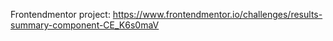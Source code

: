 Frontendmentor project: 
https://www.frontendmentor.io/challenges/results-summary-component-CE_K6s0maV
